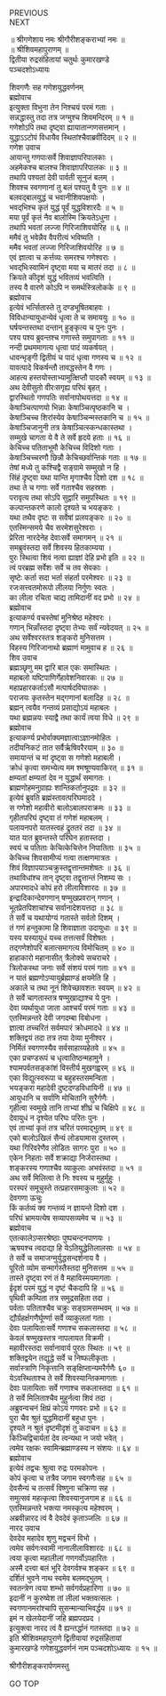 PREVIOUS  
NEXT  
  
॥ श्रीगणेशाय नमः श्रीगौरीशङ्कराभ्यां नमः ॥  
॥ श्रीशिवमहापुराणम् ॥  
द्वितीया रुद्रसंहितायां चतुर्थः कुमारखण्डे  
पञ्चदशोऽध्यायः  
  
शिवगणैः सह गणेशयुद्धवर्णनम्  
ब्रह्मोवाच  
इत्युक्ता विभुना तेन निश्चयं परमं गताः ।  
सन्नद्धास्तु तदा तत्र जग्मुश्च शिवमन्दिरम् ॥ १ ॥  
गणेशोऽपि तथा दृष्ट्वा ह्यायातान्गणसत्तमान् ।  
युद्धाऽऽटोपं विधायैव स्थितांश्चैवाब्रवीदिदम् ॥ २ ॥  
गणेश उवाच  
आयान्तु गणपाःसर्वे शिवाज्ञापरिपालकाः ।  
अहमेकश्च बालश्च शिवाज्ञापरिपालकः ॥ ३ ॥  
तथापि पश्यतां देवी पार्वती सूनुजं बलम् ।  
शिवश्च स्वगणानां तु बलं पश्यतु वै पुनः ॥ ४ ॥  
बलवद्‌बालयुद्धं च भवानीशिवपक्षयोः ।  
भवद्‌भिश्च कृतं युद्धं पूर्वं युद्धविशारदैः ॥ ५ ॥  
मया पूर्वं कृतं नैव बालोस्मि क्रियतेऽधुना ।  
तथापि भवतां लज्जा गिरिजाशिवयोरिह ॥ ६ ॥  
ममैवं तु भवेन्नैव वैपरीत्यं भविष्यति ।  
ममैव भवतां लज्जा गिरिजाशिवयोरिह ॥ ७ ॥  
एवं ज्ञात्वा च कर्त्तव्यः समरश्च गणेश्वराः ।  
भवद्‌भिःस्वामिनं दृष्ट्वा मया च मातरं तदा ॥ ८ ॥  
क्रियते कीदृशं युद्धं भवितव्यं भवत्विति ।  
तस्य वै वारणे कोऽपि न समर्थस्त्रिलोकके ॥ ९ ॥  
ब्रह्मोवाच  
इत्येवं भर्त्सितास्ते तु दण्डभूषितबाहवः ।  
विविधान्यायुधान्येवं धृत्वा ते च समाययुः ॥ १० ॥  
घर्षयन्तस्तथा दन्तान् हुङ्‌कृत्य च पुनः पुनः ।  
पश्य पश्य ब्रुवन्तश्च गणास्ते समुपागताः ॥ ११ ॥  
नन्दी प्रथममागत्य धृत्वा पादं व्यकर्षयत् ।  
धावन्भृङ्‌गी द्वितीयं च पादं धृत्वा गणस्य च ॥ १२ ॥  
यावत्पादे विकर्षन्तौ तावद्धस्तेन वै गणः ।  
आहत्य हस्तयोस्ताभ्यामुत्क्षिप्तौ पादकौ स्वयम् ॥ १३ ॥  
अथ देवीसुतो वीरःसगृह्य परिघं बृहत् ।  
द्वारस्थितो गणपतिः सर्वानापोथयत्तदा ॥ १४ ॥  
केषाञ्चित्पाणयो भिन्नाः केषाञ्चित्पृष्ठकानि च ।  
केषाञ्चिच्च शिरांस्येव केषाञ्चिन्मस्तकानि च ॥ १५ ॥  
केषाञ्चिजानुनी तत्र केषाञ्चित्स्कन्धकास्तथा ।  
सम्मुखे चागता ये वै ते सर्वे हृदये हताः ॥ १६ ॥  
केचिच्च पतिताभूमौ केचिच्च विदिशो गताः ।  
केषाञ्चिच्चरणौ छिन्नौ केचिच्छर्वान्तिकं गताः ॥ १७ ॥  
तेषां मध्ये तु कश्चिद्वै सङ्‌ग्रामे सम्मुखो न हि ।  
सिंहं दृष्ट्वा यथा यान्ति मृगाश्चैव दिशो दश ॥ १८ ॥  
तथा ते च गणाः सर्वे गताश्चैव सहस्रशः ।  
परावृत्य तथा सोऽपि सुद्वारि समुपस्थितः ॥ १९ ॥  
कल्पान्तकरणे कालो दृश्यते च भयङ्‌करः ।  
यथा तथैव दृष्टः स सर्वेषां प्रलयङ्‌करः ॥ २० ॥  
एतस्मिन्समये चैव सरमेशसुरेश्वराः ।  
प्रेरिता नारदेनेह देवाःसर्वे समागमन् ॥ २१ ॥  
समब्रुवंस्तदा सर्वे शिवस्य हितकाम्यया ।  
पुरः स्थित्वा शिवं नत्वा ह्याज्ञां देहि प्रभो इति ॥ २२ ॥  
त्वं परब्रह्म सर्वेशः सर्वे च तव सेवकाः ।  
सृष्टेः कर्ता सदा भर्ता संहर्ता परमेश्वरः ॥ २३ ॥  
रजःसत्त्वतमोरूपो लीलया निर्गुणः स्वतः ।  
का लीला रचिता चाद्य तामिदानीं वद प्रभो ॥ २४ ॥  
ब्रह्मोवाच  
इत्याकर्ण्य वचस्तेषां मुनिश्रेष्ठ महेश्वरः ।  
गणान् भिन्नाँस्तदा दृष्ट्वा तेभ्यः सर्वं न्यवेदयत् ॥ २५ ॥  
अथ सर्वेश्वरस्तत्र शङ्करो मुनिसत्तम ।  
विहस्य गिरिजानाथो ब्रह्माणं मामुवाच ह ॥ २६ ॥  
शिव उवाच  
ब्रह्मञ्छृणु मम द्वारि बाल एकः समास्थितः ।  
महाबलो यष्टिपाणिर्गेहावेशनिवारकः ॥ २७ ॥  
महाप्रहारकर्ताऽसौ मत्पार्षदविघातकः ।  
पराजयः कृतस्तेन मद्‌गणानां बलादिह ॥ २८ ॥  
ब्रह्मन् त्वयैव गन्तव्यं प्रसाद्योऽयं महाबलः ।  
यथा ब्रह्मन्नयः स्याद्वै तथा कार्यं त्वया विधे ॥ २९ ॥  
ब्रह्मोवाच  
इत्याकर्ण्य प्रभोर्वाक्यमज्ञात्वाऽज्ञानमोहितः ।  
तदीयनिकटं तात सर्वैर्ऋषिवरैरयाम् ॥ ३० ॥  
समायान्तं च मां दृष्ट्वा स गणेशो महाबली ।  
क्रोधं कृत्वा समभ्येत्य मम श्मश्रूण्यवाकिरत् ॥ ३१ ॥  
क्षम्यतां क्षम्यतां देव न युद्धार्थं समागतः ।  
ब्राह्मणोहमनुग्राह्यः शान्तिकर्तानुपद्रवः ॥ ३२ ॥  
इत्येवं ब्रुवति ब्रह्मंस्तावत्परिघमाददे ।  
स गणेशो महावीरो बालोऽबालपराक्रमः ॥ ३३ ॥  
गृहीतपरिघं दृष्ट्वा तं गणेशं महाबलम् ।  
पलायनपरो यातस्त्वहं द्रुततरं तदा ॥ ३४ ॥  
यात यात ब्रुवन्तस्ते परिघेन हतास्तदा ।  
स्वयं च पतिताः केचित्केचित्तेन निपातिताः ॥ ३५ ॥  
केचिच्च शिवसामीप्यं गत्वा तत्क्षणमात्रतः ।  
शिवं विज्ञापयाञ्चक्रुस्तद्वृत्तान्तमशेषतः ॥ ३६ ॥  
तथाविधांश्च तान् दृष्ट्वा तद्वृत्तान्तं निशम्य सः ।  
अपारमादधे कोपं हरो लीलाविशारदः ॥ ३७ ॥  
इन्द्रादिकान्देवगणान् षण्मुखप्रवरान् गणान् ।  
भूतप्रेतपिशाचांश्च सर्वानादेशयत्तदा ॥ ३८ ॥  
ते सर्वे च यथायोग्यं गतास्ते सर्वतो दिशम् ।  
तं गणं हन्तुकामा हि शिवाज्ञाता उदायुधाः ॥ ३९ ॥  
यस्य यस्यायुधं यच्च तत्तत्सर्वं विशेषतः ।  
तद्‌गणेशोपरि बलात्समागत्य विमोचितम् ॥ ४० ॥  
हाहाकारो महानासीत् त्रैलोक्ये सचराचरे ।  
त्रिलोकस्था जनाः सर्वे संशयं परमं गताः ॥ ४१ ॥  
न यातं ब्रह्मणोऽप्यायुर्ब्रह्माण्डं क्षयमेति हि ।  
अकाले च तथा नूनं शिवेच्छावशतः स्वयम् ॥ ४२ ॥  
ते सर्वे चागतास्तत्र षण्मुखाद्याश्च ये पुनः ।  
देवा व्यर्थायुधा जाता आश्चर्यं परमं गताः ॥ ४३ ॥  
एतस्मिन्नन्तरे देवी जगदम्बा विबोधना ।  
ज्ञात्वा तच्चरितं सर्वमपारं क्रोधमादधे ॥ ४४ ॥  
शक्तिद्वयं तदा तत्र तया देव्या मुनीश्वर ।  
निर्मितं स्वगणस्यैव सर्वसाहाय्यहेतवे ॥ ४५ ॥  
एका प्रचण्डरूपं च धृत्वातिष्ठन्महामुने ।  
श्यामपर्वतसङ्‌कांशं विस्तीर्य मुखगह्वरम् ॥ ४६ ॥  
एका विद्युत्स्वरूपा च बहुहस्तसमन्विता ।  
भयङ्‌करा महादेवी दुष्टदण्डविधायिनी ॥ ४७ ॥  
आयुधानि च सर्वाणि मोचितानि सुरैर्गणैः ।  
गृहीत्वा स्वमुखे तानि ताभ्यां शीघ्रं च चिक्षिपे ॥ ४८ ॥  
देवायुधं न दृश्येत परिघः परितः पुनः ।  
एवं ताभ्यां कृतं तत्र चरितं परमाद्‌भुतम् ॥ ४९ ॥  
एको बालोऽखिलं सैन्यं लोडयामास दुस्तरम् ।  
यथा गिरिवरेणैव लोडितः सागरः पुरा ॥ ५० ॥  
एकेन निहताः सर्वे शक्राद्या निर्जरास्तथा ।  
शङ्करस्य गणाश्चैव व्याकुलाः अभवंस्तदा ॥ ५१ ॥  
अथ सर्वे मिलित्वा ते निः श्वस्य च मुहुर्मुहुः ।  
परस्परं समूचुस्ते तत्प्रहारसमाकुलाः ॥ ५२ ॥  
देवगणा ऊचुः  
किं कर्तव्यं क्व गन्तव्यं न ज्ञायन्ते दिशो दश ।  
परिघं भ्रामयत्येष सव्यापसव्यमेव च ॥ ५३ ॥  
ब्रह्मोवाच  
एतत्कालेऽप्सरश्रेष्ठाः पुष्पचन्दनपाणयः ।  
ऋषयश्च त्वदाद्या हि येऽतियुद्धेतिलालसाः ॥ ५४ ॥  
ते सर्वे च समाजग्मुर्युद्धसन्दर्शनाय वै ।  
पूरितो व्योम सन्मार्गस्तैस्तदा मुनिसत्तम ॥ ५५ ॥  
तास्ते दृष्ट्वा रणं तं वै महाविस्मयमागताः ।  
ईदृशं परमं युद्धं न दृष्टं चैकदापि हि ॥ ५६ ॥  
पृथिवी कम्पिता तत्र समुद्रसहिता तदा ।  
पर्वताः पतिताश्चैव चक्रुः सङ्‌ग्रामसम्भवम् ॥ ५७ ॥  
द्यौर्ग्रहर्क्षगणैर्घूर्ण्णा सर्वे व्याकुलतां गताः ।  
देवाः पलायिताःसर्वे गणाश्च सकलास्तदा ॥ ५८ ॥  
केवलं षण्मुखस्तत्र नापलायत विक्रमी ।  
महावीरस्तदा सर्वानावार्य पुरतः स्थितः ॥ ५९ ॥  
शक्तिद्वयेन तद्युद्धे सर्वे च निष्फलीकृताः ।  
सर्वास्त्राणि निकृत्तानि सङ्‌क्षिप्तान्यमरैर्गणैः ६० ॥  
येऽवस्थिताश्च ते सर्वे शिवस्यान्तिकमागताः ।  
देवाः पलायिताः सर्वे गणाश्च सकलास्तदा ॥ ६१ ॥  
ते सर्वे मिलिताश्चैव मुहुर्नत्वा शिवं तदा ।  
अब्रुवन्वचनं क्षिप्रं कोऽयं गणवरः प्रभो ॥ ६२ ॥  
पुरा चैव श्रुतं युद्धमिदानीं बहुधा पुनः ।  
दृश्यते न श्रुतं दृष्टमीदृशं तु कदाचन ॥ ६३ ॥  
किञ्चिद्विचार्यतां देव त्वन्यथा न जयो भवेत् ।  
त्वमेव रक्षकः स्वामिन्ब्रह्माण्डस्य न संशयः ॥ ६४ ॥  
ब्रह्मोवाच  
इत्येवं तद्वचः श्रुत्वा रुद्रः परमकोपनः ।  
कोपं कृत्वा च तत्रैव जगाम स्वगणैःसह ॥ ६५ ॥  
देवसैन्यं च तत्सर्वं विष्णुना चक्रिणा सह ।  
समुत्सवं महत्कृत्वा शिवस्यानुजगाम ह ॥ ६६ ॥  
एतस्मिन्नन्तरे भक्त्या नमस्कृत्य महेश्वरम् ।  
अब्रवीन्नारद त्वं वै देवदेवं कृताञ्जलिः ॥ ६७ ॥  
नारद उवाच  
देवदेव महादेव शृणु मद्वचनं विभो ।  
त्वमेव सर्वगःस्वामी नानालीलाविशारदः ॥ ६८ ॥  
त्वया कृत्वा महालीलां गणगर्वोऽपहारितः ।  
अस्मै दत्त्वा बलं भूरि देवगर्वश्च शङ्कर ॥ ६९ ॥  
दर्शितं भुवने नाथ स्वमेव बलमद्‌भुतम् ।  
स्वतन्त्रेण त्वया शम्भो सर्वगर्वप्रहारिणा ॥ ७० ॥  
इदानीं न कुरुष्वेश तां लीलां भक्तवत्सलः ।  
स्वगणानमरांश्चापि सुसन्मान्याभिवर्द्धय ॥ ७१ ॥  
इमं न खेलयेदानीं जहि ब्रह्मपदप्रद ।  
इत्युक्त्वा नारद त्वं वै ह्यन्तर्द्धानं गतस्तदा ॥ ७२ ॥  
इति श्रीशिवमहापुराणे द्वितीयायां रुद्रसंहितायां  
कुमारखण्डे गणेशयुद्धवर्णनं नाम पञ्चदशोऽध्यायः ॥ १५ ॥  
  
  
श्रीगौरीशङ्करार्पणमस्तु  
  
GO TOP
